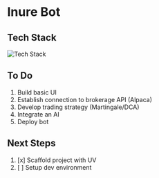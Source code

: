 # Inure Bot

## Tech Stack

![Tech Stack](https://go-skill-icons.vercel.app/api/icons?i=python)

## To Do

1. Build basic UI
2. Establish connection to brokerage API (Alpaca)
3. Develop trading strategy (Martingale/DCA)
4. Integrate an AI
5. Deploy bot

## Next Steps

1. [x] Scaffold project with UV
2. [ ] Setup dev environment
